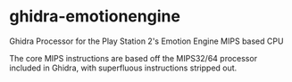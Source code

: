 # ghidra-emotionengine
Ghidra Processor for the Play Station 2's Emotion Engine MIPS based CPU

The core MIPS instructions are based off the MIPS32/64 processor included in Ghidra, with superfluous instructions stripped out. 

